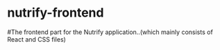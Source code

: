 # nutrify-frontend
#The frontend part for the Nutrify application..(which mainly consists of React and CSS files)
